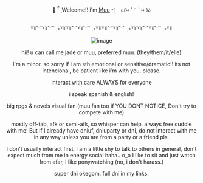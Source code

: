 <div align="center">
<hl align="center">💉 ི ֺ ۪ Welcome!! i'm <a href="https://milgram.fandom.com/wiki/Kusunoki_Muu">Muu</a> ᐩ་།　૮꒰⑅ ˊ ᵔ ˋ ⑅ ꒱ა</hl>

  
  ꒷꒦︶꒷꒦︶ ๋ ࣭ ⭑꒷꒦꒷꒦︶꒷꒦︶ ๋ ࣭ ⭑꒷꒦꒷꒦︶꒷꒦︶ ๋ ࣭ ⭑꒷꒦꒷꒦︶꒷꒦︶ ๋ ࣭ ⭑꒷꒦
  
![image](https://github.com/user-attachments/assets/70cc5661-9d3a-4699-9bee-333b8e7a2473)


hii! u can call me jade or muu, preferred muu. (they/them/it/elle) 

I'm a minor. so sorry if i am sth emotional or sensitive/dramatic!! its not intencional, be patient like i'm with you, please. 

interact with care ALWAYS for everyone

i speak spanish & english!

big rpgs & novels visual fan (muu fan too if YOU DONT NOTICE, Don't try to compete with me)

mostly off-tab, afk or semi-afk, so whisper can help. always free cuddle with me! But if I already have dniuf, dniuparty or dni, do not interact with me in any way unless you are from a party or a friend pls.

I don't usually interact first, I am a little shy to talk to others in general, don't expect much from me in energy social haha.. o_o I like to sit and just watch from afar, I like ponywatching (no, i don't harass.)

super dni okegom. full dni in my links.


